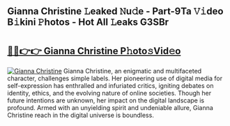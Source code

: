## Gianna Christine 𝙻eaked 𝙽u𝚍e - Part-9Ta 𝚅𝚒deo B𝚒kini 𝙿hotos - Hot All 𝙻eaks G3SBr

# <h2><a href="http://ld1ofj.urlbe.top/?page=Gianna+Christine">🔗🔗👉👉 Gianna Christine P𝚑oto𝚜Vid𝚎o</a></h2>

[![Gianna Christine](https://i.imgur.com/eBuTRDB.gif)](http://ld1ofj.urlbe.top/?page=Gianna+Christine)
Gianna Christine, an enigmatic and multifaceted character, challenges simple labels. Her pioneering use of digital media for self-expression has enthralled and infuriated critics, igniting debates on identity, ethics, and the evolving nature of online societies. Though her future intentions are unknown, her impact on the digital landscape is profound. Armed with an unyielding spirit and undeniable allure, Gianna Christine reach in the digital universe is boundless.
